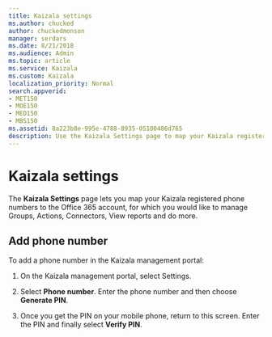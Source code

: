 ```yaml
---
title: Kaizala settings
ms.author: chucked
author: chuckedmonson
manager: serdars
ms.date: 8/21/2018
ms.audience: Admin
ms.topic: article
ms.service: Kaizala
ms.custom: Kaizala
localization_priority: Normal
search.appverid:
- MET150
- MOE150
- MED150
- MBS150
ms.assetid: 8a223b8e-995e-4788-8935-05100486d765
description: Use the Kaizala Settings page to map your Kaizala registered phone numbers to the Office 365 account.
---
```


# Kaizala settings

The **Kaizala Settings** page lets you map your Kaizala registered phone numbers to the Office 365 account, for which you would like to manage Groups, Actions, Connectors, View reports and do more.
  
## Add phone number

To add a phone number in the Kaizala management portal:
  
1. On the Kaizala management portal, select Settings.
    
2. Select **Phone number**. Enter the phone number and then choose **Generate PIN**.
    
3. Once you get the PIN on your mobile phone, return to this screen. Enter the PIN and finally select **Verify PIN**.
    

